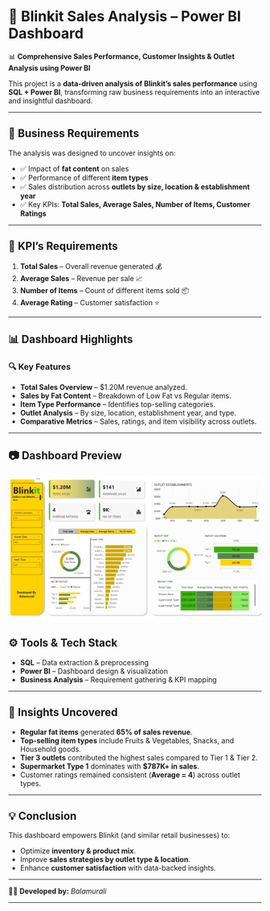 
# 🚀 Blinkit Sales Analysis – Power BI Dashboard

📊 **Comprehensive Sales Performance, Customer Insights & Outlet Analysis using Power BI**

This project is a **data-driven analysis of Blinkit’s sales performance** using **SQL + Power BI**, transforming raw business requirements into an interactive and insightful dashboard.

---

## 📌 Business Requirements

The analysis was designed to uncover insights on:

* ✅ Impact of **fat content** on sales
* ✅ Performance of different **item types**
* ✅ Sales distribution across **outlets by size, location & establishment year**
* ✅ Key KPIs: **Total Sales, Average Sales, Number of Items, Customer Ratings**

---

## 🔑 KPI’s Requirements

1. **Total Sales** – Overall revenue generated 💰
2. **Average Sales** – Revenue per sale 📈
3. **Number of Items** – Count of different items sold 📦
4. **Average Rating** – Customer satisfaction ⭐

---

## 📊 Dashboard Highlights

### 🔍 Key Features

* **Total Sales Overview** – \$1.20M revenue analyzed.
* **Sales by Fat Content** – Breakdown of Low Fat vs Regular items.
* **Item Type Performance** – Identifies top-selling categories.
* **Outlet Analysis** – By size, location, establishment year, and type.
* **Comparative Metrics** – Sales, ratings, and item visibility across outlets.

---

## 📷 Dashboard Preview

![Dashboard](https://github.com/s-balamurali/Blinkit_Dashboard_PowerBI/blob/main/Blinkit_DashBoard_2025.jpg)

## ⚙️ Tools & Tech Stack

* **SQL** – Data extraction & preprocessing
* **Power BI** – Dashboard design & visualization
* **Business Analysis** – Requirement gathering & KPI mapping

---

## 🚀 Insights Uncovered

* **Regular fat items** generated **65% of sales revenue**.
* **Top-selling item types** include Fruits & Vegetables, Snacks, and Household goods.
* **Tier 3 outlets** contributed the highest sales compared to Tier 1 & Tier 2.
* **Supermarket Type 1** dominates with **\$787K+ in sales**.
* Customer ratings remained consistent (**Average = 4**) across outlet types.

---

## 💡 Conclusion

This dashboard empowers Blinkit (and similar retail businesses) to:

* Optimize **inventory & product mix**.
* Improve **sales strategies by outlet type & location**.
* Enhance **customer satisfaction** with data-backed insights.

---

👨‍💻 **Developed by:** *Balamurali*


---


